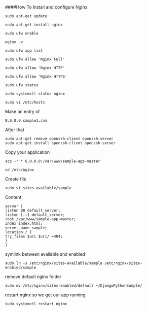 
####How To Install and configure Nginx

```
sudo apt-get update
```
```
sudo apt-get install nginx
```
```
sudo ufw enable
```
```
nginx -v
```
```
sudo ufw app list
```
```
sudo ufw allow 'Nginx Full'
```
```
sudo ufw allow 'Nginx HTTP'
```
```
sudo ufw allow 'Nginx HTTPS'
```
```
sudo ufw status
```
```
sudo systemctl status nginx
```
```
sudo vi /etc/hosts
```
Make an entry of 

```
0.0.0.0 sample1.com
```

After that
```
sudo apt-get remove openssh-client openssh-server
sudo apt-get install openssh-client openssh-server
```

Copy your application
```
scp -r * 0.0.0.0:/var/www/sample-app-master
```
```
cd /etc/nginx
```
Create file
```
sudo vi sites-available/sample
```
Content
```
server {
listen 80 default_server;
listen [::] default_server;
root /var/www/sample-app-master;
index index.html;
server_name sample;
location / {
try_files $uri $uri/ =404;
}
}
```

symlink between available and enabled
```
sudo ln -s /etc/nginx/sites-available/sample /etc/nginx/sites-enabled/sample
```
remove default nginx folder
```
sudo mv /etc/nginx/sites-enabled/default ~/DjangoPythonSample/
```

restart nginx so we get our app running
```
sudo systemctl restart nginx
```